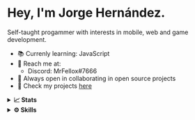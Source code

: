 # Hey, I'm Jorge Hernández.

Self-taught progammer with interests in mobile, web and game development.

- 📚 Currenly learning: JavaScript
- 📩 Reach me at:
  - Discord: MrFellox#7666
- 🤝 Always open in collaborating in open source projects
- 📌 Check my projects [here](https://github.com/MrFellox?tab=repositories)

<details>
  <summary><strong>📈 Stats</strong></summary>
  <a href = https://github.com/anuraghazra/github-readme-stats title = Go to source code>
    <img height = 175 align = center src = 'https://github-readme-stats.vercel.app/api?username=mrfellox&theme=github_dark&show_icons=true&count_private=true'>
  </a>
  
  <a href = https://github.com/anuraghazra/github-readme-stats title = Go to source code>
    <img height = 175 align = center src = 'https://github-readme-stats.vercel.app/api/top-langs/?username=mrfellox&theme=github_dark&count_private=true'>
  </a>
</details>

<details>
  <summary><strong>⚙ Skills</strong></summary>
  
  <h2>Languages</h2>
  <ul>
    <li>Python</li>
    <li>Markdown</li>
    <li>JavaScript</li>
    
  </ul>
  
  <h2>Frameworks</h2>
  <ul>
    <li>Discord.py/Disnake</li>
    <li>Flask</li>
  </ul>
  
  <h2>Version Control</h2>
  <ul>
    <li>Git</li>
    <li>Github</li>
    
  </ul>
  <h2>OS</h2>
  <ul>
    <li>Windows<li>
  </ul>
</details>
